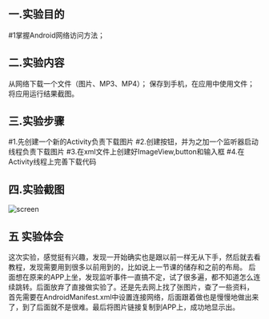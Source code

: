 ## 一.实验目的
#1掌握Android网络访问方法；
## 二.实验内容
从网络下载一个文件（图片、MP3、MP4）；
保存到手机，在应用中使用文件；
将应用运行结果截图。
## 三.实验步骤
#1.先创建一个新的Activity负责下载图片
#2.创建按钮，并为之加一个监听器启动线程负责下载图片
#3.在xml文件上创建好ImageView,button和输入框
#4.在Activity线程上完善下载代码
## 四.实验截图
![screen](https://github.com/Moshaojia/android-labs-2018/blob/master/soft1614080902405/a6/707168785562869792.jpg) 
## 五 实验体会
这次实验，感觉挺有兴趣，发现一开始确实也是跟以前一样无从下手，然后就去看教程，发现需要用到很多以前用到的，比如说上一节课的储存和之前的布局。
后面想在原来的APP上坐，发现监听事件一直搞不定，试了很多遍，都不知道怎么连续跳转。后面放弃了直接做实验了。还是先去网上找了张图片，查了一些资料，
首先需要在AndroidManifest.xml中设置连接网络，后面跟着做也是慢慢地做出来了，到了后面就不是很难。最后将图片链接复制到APP上，成功地显示出。
